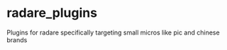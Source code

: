# radare_plugins
Plugins for radare specifically targeting small micros like pic and chinese brands
